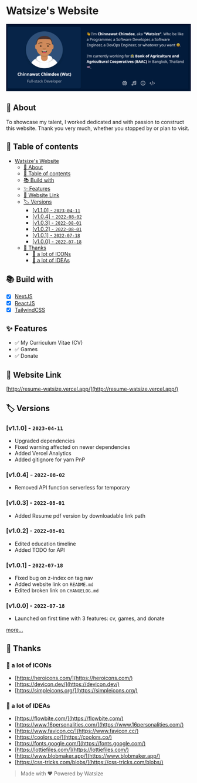 # Watsize's Website

![Cover](/docs/cover.png)

## 📘 About

To showcase my talent, I worked dedicated and with passion to construct this website. Thank you very much, whether you stopped by or plan to visit.

## 📝 Table of contents

- [Watsize's Website](#watsizes-website)
  - [📘 About](#-about)
  - [📝 Table of contents](#-table-of-contents)
  - [📚 Build with](#-build-with)
  - [✨ Features](#-features)
  - [🔗 Website Link](#-website-link)
  - [🏷 Versions](#-versions)
    - [\[v1.1.0\] - `2023-04-11`](#v110---2023-04-11)
    - [\[v1.0.4\] - `2022-08-02`](#v104---2022-08-02)
    - [\[v1.0.3\] - `2022-08-01`](#v103---2022-08-01)
    - [\[v1.0.2\] - `2022-08-01`](#v102---2022-08-01)
    - [\[v1.0.1\] - `2022-07-18`](#v101---2022-07-18)
    - [\[v1.0.0\] - `2022-07-18`](#v100---2022-07-18)
  - [🙏 Thanks](#-thanks)
    - [💎 a lot of ICONs](#-a-lot-of-icons)
    - [🤔 a lot of IDEAs](#-a-lot-of-ideas)

## 📚 Build with

- [x] [NextJS](https://nextjs.org/)
- [x] [ReactJS](https://reactjs.org/)
- [x] [TailwindCSS](https://tailwindcss.com/)

## ✨ Features

- ✅ My Curriculum Vitae (CV)
- ✅ Games
- ✅ Donate

## 🔗 Website Link

[http://resume-watsize.vercel.app/](http://resume-watsize.vercel.app/)

## 🏷 Versions

### [v1.1.0] - `2023-04-11`

- Upgraded dependencies
- Fixed warning affected on newer dependencies
- Added Vercel Analytics
- Added gitignore for yarn PnP

### [v1.0.4] - `2022-08-02`

- Removed API function serverless for temporary

### [v1.0.3] - `2022-08-01`

- Added Resume pdf version by downloadable link path

### [v1.0.2] - `2022-08-01`

- Edited education timeline
- Added TODO for API

### [v1.0.1] - `2022-07-18`

- Fixed bug on z-index on tag nav
- Added website link on `README.md`
- Edited broken link on `CHANGELOG.md`

### [v1.0.0] - `2022-07-18`

- Launched on first time with 3 features: cv, games, and donate

[more...](/CHANGELOG.md)

## 🙏 Thanks

### 💎 a lot of ICONs

- [https://heroicons.com/](https://heroicons.com/)
- [https://devicon.dev/](https://devicon.dev/)
- [https://simpleicons.org/](https://simpleicons.org/)

### 🤔 a lot of IDEAs

- [https://flowbite.com/](https://flowbite.com/)
- [https://www.16personalities.com/](https://www.16personalities.com/)
- [https://www.favicon.cc/](https://www.favicon.cc/)
- [https://coolors.co/](https://coolors.co/)
- [https://fonts.google.com/](https://fonts.google.com/)
- [https://lottiefiles.com/](https://lottiefiles.com/)
- [https://www.blobmaker.app/](https://www.blobmaker.app/)
- [https://css-tricks.com/blobs/](https://css-tricks.com/blobs/)

> Made with ❤️ Powered by Watsize
